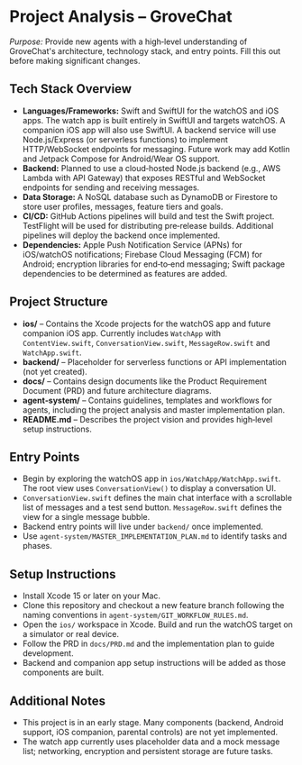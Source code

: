 # Project Analysis – GroveChat

*Purpose:* Provide new agents with a high‑level understanding of GroveChat's architecture, technology stack, and entry points. Fill this out before making significant changes.

## Tech Stack Overview
- **Languages/Frameworks:** Swift and SwiftUI for the watchOS and iOS apps. The watch app is built entirely in SwiftUI and targets watchOS. A companion iOS app will also use SwiftUI. A backend service will use Node.js/Express (or serverless functions) to implement HTTP/WebSocket endpoints for messaging. Future work may add Kotlin and Jetpack Compose for Android/Wear OS support.
- **Backend:** Planned to use a cloud‑hosted Node.js backend (e.g., AWS Lambda with API Gateway) that exposes RESTful and WebSocket endpoints for sending and receiving messages.
- **Data Storage:** A NoSQL database such as DynamoDB or Firestore to store user profiles, messages, feature tiers and goals.
- **CI/CD:** GitHub Actions pipelines will build and test the Swift project. TestFlight will be used for distributing pre‑release builds. Additional pipelines will deploy the backend once implemented.
- **Dependencies:** Apple Push Notification Service (APNs) for iOS/watchOS notifications; Firebase Cloud Messaging (FCM) for Android; encryption libraries for end‑to‑end messaging; Swift package dependencies to be determined as features are added.

## Project Structure
- **ios/** – Contains the Xcode projects for the watchOS app and future companion iOS app. Currently includes `WatchApp` with `ContentView.swift`, `ConversationView.swift`, `MessageRow.swift` and `WatchApp.swift`.
- **backend/** – Placeholder for serverless functions or API implementation (not yet created).
- **docs/** – Contains design documents like the Product Requirement Document (PRD) and future architecture diagrams.
- **agent‑system/** – Contains guidelines, templates and workflows for agents, including the project analysis and master implementation plan.
- **README.md** – Describes the project vision and provides high‑level setup instructions.

## Entry Points
- Begin by exploring the watchOS app in `ios/WatchApp/WatchApp.swift`. The root view uses `ConversationView()` to display a conversation UI.
- `ConversationView.swift` defines the main chat interface with a scrollable list of messages and a test send button. `MessageRow.swift` defines the view for a single message bubble.
- Backend entry points will live under `backend/` once implemented.
- Use `agent-system/MASTER_IMPLEMENTATION_PLAN.md` to identify tasks and phases.

## Setup Instructions
- Install Xcode 15 or later on your Mac.
- Clone this repository and checkout a new feature branch following the naming conventions in `agent-system/GIT_WORKFLOW_RULES.md`.
- Open the `ios/` workspace in Xcode. Build and run the watchOS target on a simulator or real device.
- Follow the PRD in `docs/PRD.md` and the implementation plan to guide development.
- Backend and companion app setup instructions will be added as those components are built.

## Additional Notes
- This project is in an early stage. Many components (backend, Android support, iOS companion, parental controls) are not yet implemented.
- The watch app currently uses placeholder data and a mock message list; networking, encryption and persistent storage are future tasks.
